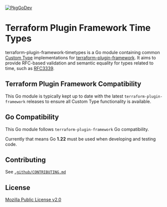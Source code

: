 [![PkgGoDev](https://pkg.go.dev/badge/github.com/hashicorp/terraform-plugin-framework-timetypes)](https://pkg.go.dev/github.com/hashicorp/terraform-plugin-framework-timetypes)

# Terraform Plugin Framework Time Types

terraform-plugin-framework-timetypes is a Go module containing common [Custom Type](https://developer.hashicorp.com/terraform/plugin/framework/handling-data/custom-types) implementations for [terraform-plugin-framework](https://github.com/hashicorp/terraform-plugin-framework). It aims to provide RFC-based validation and semantic equality for types related to time, such as [RFC3339](https://datatracker.ietf.org/doc/html/rfc3339).

## Terraform Plugin Framework Compatibility

This Go module is typically kept up to date with the latest `terraform-plugin-framework` releases to ensure all Custom Type functionality is available.

## Go Compatibility

This Go module follows `terraform-plugin-framework` Go compatibility.

Currently that means Go **1.22** must be used when developing and testing code.

## Contributing

See [`.github/CONTRIBUTING.md`](.github/CONTRIBUTING.md)

## License

[Mozilla Public License v2.0](LICENSE)
